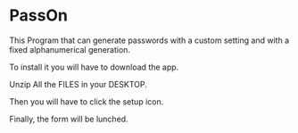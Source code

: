 # PassOn

This Program that can generate passwords with a custom setting and with a fixed alphanumerical generation.

To install it you will have to download the app.

Unzip All the FILES in your DESKTOP.

Then you will have to click the setup icon.

Finally, the form will be lunched. 
